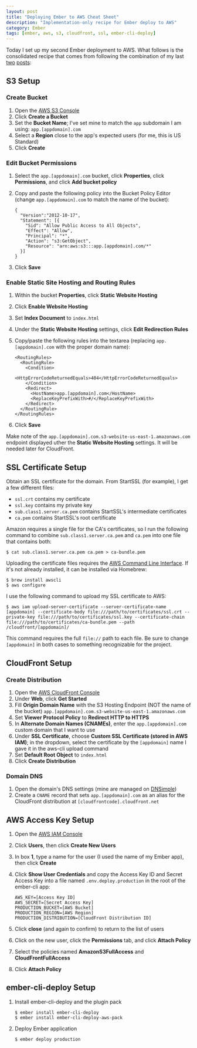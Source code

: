 ```yaml
---
layout: post
title: "Deploying Ember to AWS Cheat Sheet"
description: "Implementation-only recipe for Ember deploy to AWS"
category: Ember
tags: [ember, aws, s3, cloudfront, ssl, ember-cli-deploy]
---
```


Today I set up my second Ember deployment to AWS. What follows is the consolidated recipe that comes from following the combination of my last [two](/2015/11/01/deploying-ember-to-aws-cloudfront-using-ember-cli-deploy/) [posts](/2015/11/10/introducing-ember-cli-deploy-cloudfront-and-ember-cli-deploy-aws-pack/):

## S3 Setup

### Create Bucket

1. Open the [AWS S3 Console](https://console.aws.amazon.com/s3/)
1. Click **Create a Bucket**
1. Set the **Bucket Name**; I've set mine to match the `app` subdomain I am using: `app.[appdomain].com`
1. Select a **Region** close to the app's expected users (for me, this is US Standard)
1. Click **Create**

### Edit Bucket Permissions

1. Select the `app.[appdomain].com` bucket, click **Properties**, click **Permissions**, and click **Add bucket policy**
1. Copy and paste the following policy into the Bucket Policy Editor (change `app.[appdomain].com` to match the name of the bucket):

    <pre><code>{
     "Version":"2012-10-17",
     "Statement": [{
       "Sid": "Allow Public Access to All Objects",
       "Effect": "Allow",
       "Principal": "*",
       "Action": "s3:GetObject",
       "Resource": "arn:aws:s3:::app.[appdomain].com/*"
     }]
   }</code></pre>

1. Click **Save**

### Enable Static Site Hosting and Routing Rules

1. Within the bucket **Properties**, click **Static Website Hosting**
1. Click **Enable Website Hosting**
1. Set **Index Document** to `index.html`
1. Under the **Static Website Hosting** settings, click **Edit Redirection Rules**
1. Copy/paste the following rules into the textarea (replacing `app.[appdomain].com` with the proper domain name):

    <pre><code>&lt;RoutingRules&gt;
     &lt;RoutingRule&gt;
       &lt;Condition&gt;
         &lt;HttpErrorCodeReturnedEquals&gt;404&lt;/HttpErrorCodeReturnedEquals&gt;
       &lt;/Condition&gt;
       &lt;Redirect&gt;
         &lt;HostName&gt;app.[appdomain].com&lt;/HostName&gt;
         &lt;ReplaceKeyPrefixWith&gt;#/&lt;/ReplaceKeyPrefixWith&gt;
       &lt;/Redirect&gt;
     &lt;/RoutingRule&gt;
   &lt;/RoutingRules&gt;</code></pre>

1. Click **Save**

Make note of the `app.[appdomain].com.s3-website-us-east-1.amazonaws.com` endpoint displayed uther the **Static Website Hosting** settings. It will be needed later for CloudFront.

## SSL Certificate Setup

Obtain an SSL certificate for the domain. From StartSSL (for example), I get a few different files:

- `ssl.crt` contains my certificate
- `ssl.key` contains my private key
- `sub.class1.server.ca.pem` contains StartSSL's intermediate certificates
- `ca.pem` contains StartSSL's root certificate

Amazon requires a single file for the CA's certificates, so I run the following command to combine `sub.class1.server.ca.pem` and `ca.pem` into one file that contains both:

    $ cat sub.class1.server.ca.pem ca.pem > ca-bundle.pem

Uploading the certificate files requires the [AWS Command Line Interface](http://docs.aws.amazon.com/cli/latest/userguide/cli-chap-welcome.html). If it's not already installed, it can be installed via Homebrew:

    $ brew install awscli
    $ aws configure

I use the following command to upload my SSL certificate to AWS:

    $ aws iam upload-server-certificate --server-certificate-name [appdomain] --certificate-body file:///path/to/certificates/ssl.crt --private-key file:///path/to/certificates/ssl.key --certificate-chain file:///path/to/certificates/ca-bundle.pem --path /cloudfront/[appdomain]/

This command requires the full `file://` path to each file. Be sure to change `[appdomain]` in both cases to something recognizable for the project.

## CloudFront Setup

### Create Distribution

1. Open the [AWS CloudFront Console](https://console.aws.amazon.com/cloudfront/)
1. Under **Web**, click **Get Started**
1. Fill **Origin Domain Name** with the S3 Hosting Endpoint (NOT the name of the bucket) `app.[appdomain].com.s3-website-us-east-1.amazonaws.com`
1. Set **Viewer Protocol Policy** to **Redirect HTTP to HTTPS**
1. In **Alternate Domain Names (CNAMEs)**, enter the `app.[appdomain].com` custom domain that I want to use
1. Under **SSL Certificate**, choose **Custom SSL Certificate (stored in AWS IAM)**; in the dropdown, select the certificate by the `[appdomain]` name I gave it in the aws-cli upload command
1. Set **Default Root Object** to `index.html`
1. Click **Create Distribution**

### Domain DNS

1. Open the domain's DNS settings (mine are managed on [DNSimple](https://dnsimple.com))
1. Create a `CNAME` record that sets `app.[appdomain].com` as an alias for the CloudFront distribution at `[cloudfrontcode].cloudfront.net`

## AWS Access Key Setup

1. Open the [AWS IAM Console](https://console.aws.amazon.com/iam/)
1. Click **Users**, then click **Create New Users**
1. In box **1**, type a name for the user (I used the name of my Ember app), then click **Create**
1. Click **Show User Credentials** and copy the Access Key ID and Secret Access Key into a file named `.env.deploy.production` in the root of the ember-cli app:

    <pre><code>AWS_KEY=[Access Key ID]
   AWS_SECRET=[Secret Access Key]
   PRODUCTION_BUCKET=[AWS Bucket]
   PRODUCTION_REGION=[AWS Region]
   PRODUCTION_DISTRIBUTION=[CloudFront Distribution ID]</code></pre>

1. Click **close** (and again to confirm) to return to the list of users
1. Click on the new user, click the **Permissions** tab, and click **Attach Policy**
1. Select the policies named **AmazonS3FullAccess** and **CloudFrontFullAccess**
1. Click **Attach Policy**

## ember-cli-deploy Setup

1. Install ember-cli-deploy and the plugin pack

    <pre><code>$ ember install ember-cli-deploy
   $ ember install ember-cli-deploy-aws-pack</code></pre>

1. Deploy Ember application

    <pre><code>$ ember deploy production</code></pre>
